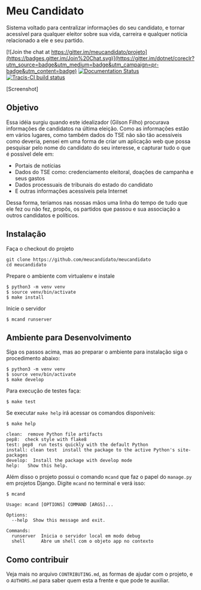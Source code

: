 # Meu Candidato

Sistema voltado para centralizar informações do seu candidato, e tornar acessível para qualquer eleitor sobre sua vida, carreira e qualquer notícia relacionado a ele e seu partido.

[![Join the chat at https://gitter.im/meucandidato/projeto](https://badges.gitter.im/Join%20Chat.svg)](https://gitter.im/dotnet/coreclr?utm_source=badge&utm_medium=badge&utm_campaign=pr-badge&utm_content=badge)
[![Documentation Status](https://readthedocs.org/projects/meucandidato/badge/?version=latest)](http://meucandidato.readthedocs.io/en/latest/?badge=latest)
[![Tracis-CI build status](https://travis-ci.org/gilsondev/meucandidato.svg?branch=master)](https://travis-ci.org/gilsondev/meucandidato)

[Screenshot]

## Objetivo

Essa idéia surgiu quando este idealizador (Gilson Filho) procurava informações de candidatos na última eleição. Como as informações estão em vários
lugares, como também dados do TSE não são tão acessíveis como deveria, pensei em uma forma de criar um aplicação web que possa pesquisar
pelo nome do candidato do seu interesse, e capturar tudo o que é possível dele em:

- Portais de notícias
- Dados do TSE como: credenciamento eleitoral, doações de campanha e seus gastos
- Dados processuais de tribunais do estado do candidato
- E outras informações acessíveis pela Internet

Dessa forma, teriamos nas nossas mãos uma linha do tempo de tudo que ele fez ou não fez, propôs, os partidos que passou e sua associação
a outros candidatos e políticos.

## Instalação

Faça o checkout do projeto

```shell
git clone https://github.com/meucandidato/meucandidato
cd meucandidato
```

Prepare o ambiente com virtualenv e instale

```shell
$ python3 -m venv venv
$ source venv/bin/activate
$ make install
```

Inicie o servidor

```shell
$ mcand runserver
```

## Ambiente para Desenvolvimento

Siga os passos acima, mas ao preparar o ambiente para instalação siga o procedimento abaixo:

```shell
$ python3 -m venv venv
$ source venv/bin/activate
$ make develop
```

Para execução de testes faça:

```shell
$ make test
```

Se executar `make help` irá acessar os comandos disponíveis:

```shell
$ make help

clean:  remove Python file artifacts
pep8:  check style with flake8
test: pep8  run tests quickly with the default Python
install: clean test  install the package to the active Python's site-packages
develop:  Install the package with develop mode
help:   Show this help.
```

Além disso o projeto possui o comando `mcand` que faz o papel do `manage.py` em projetos Django. Digite `mcand` no terminal e verá isso:

```shell
$ mcand

Usage: mcand [OPTIONS] COMMAND [ARGS]...

Options:
  --help  Show this message and exit.

Commands:
  runserver  Inicia o servidor local em modo debug
  shell      Abre um shell com o objeto app no contexto
```

## Como contribuir

Veja mais no arquivo `CONTRIBUTING.md`, as formas de ajudar com o projeto, e o `AUTHORS.md` para saber quem esta a frente e que pode te auxiliar.